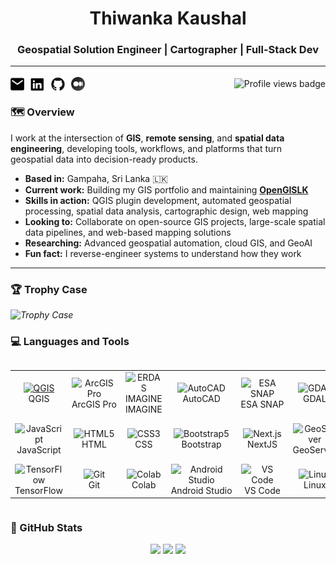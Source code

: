 <h1 align="center">Thiwanka Kaushal</h1>
<h3 align="center">Geospatial Solution Engineer | Cartographer | Full-Stack Dev</h3>
<hr/>

<!-- Social Media -->
<div style="display:flex; justify-content:space-between; align-items: center;">
<span align="center">
  <!-- Email -->
  <a href="mailto:thiwanka.munasinghe@hotmail.com" aria-label="Email" title="Email" align="center" width="100" style="text-decoration: none;" >
    <img src="assets/image/email.jpg" width="22" height="25" alt="Email" style="vertical-align: bottom; margin-right: 0.4rem;" /> 
  </a>

  <!-- LinkedIn -->
  <a href="https://www.linkedin.com/in/thiwankamunasinghe" aria-label="LinkedIn" title="LinkedIn" align="center" width="100" style="text-decoration: none;">
    <img src="assets/image/linkedin.jpg" width="22" height="21" alt="LinkedIn" style="vertical-align: bottom; margin-right: 0.4rem;"/> 
  </a>

  <!-- GitHub -->
  <a href="https://github.com/thiwaK" aria-label="GitHub" title="GitHub" align="center" width="100" style="text-decoration: none;">
    <img src="assets/image/github.jpg" width="22" height="22" alt="GitHub" style="vertical-align: bottom; margin-right: 0.4rem;"/>
  </a>

  <!-- Medium -->
  <a href="https://medium.com/@thiwaK" aria-label="Medium" title="Medium" align="center" width="100" style="text-decoration: none;">
    <img src="assets/image/medium.jpg" width="22" height="22" alt="Medium" style="vertical-align: bottom; margin-right: 0.4rem;"/>
  </a>
</span>

<!-- Profile Views Badge -->
<!-- Changed the github username from thiwanka-kaushal to thiwaK. When I change, there was 2598 views. -->
<span align="right">
  <img src="https://komarev.com/ghpvc/?username=thiwaK&color=blue&abbreviated=true&style=flat-square&base=2598" alt="Profile views badge" style="vertical-align:middle;margin-right:0px;" />
</span>
</div>


### 🗺️ Overview

I work at the intersection of **GIS**, **remote sensing**, and **spatial data engineering**, developing tools, workflows, and platforms that turn geospatial data into decision-ready products.

- **Based in:** Gampaha, Sri Lanka 🇱🇰  
- **Current work:** Building my GIS portfolio and maintaining [**OpenGISLK**](https://github.com/thiwaK/open-gis-lk)  
- **Skills in action:** QGIS plugin development, automated geospatial processing, spatial data analysis, cartographic design, web mapping  
- **Looking to:** Collaborate on open-source GIS projects, large-scale spatial data pipelines, and web-based mapping solutions  
- **Researching:** Advanced geospatial automation, cloud GIS, and GeoAI  
- **Fun fact:** I reverse-engineer systems to understand how they work  


---

### 🏆 Trophy Case

<i align="center" title="Trophy Case">
  <img src="https://github-profile-trophy.vercel.app/?username=thiwaK&theme=flat&no-frame=true&margin-w=15&rank=SECRET,SSS,SS,S,AAA,AA,A,B,C" alt="Trophy Case"/>
</i>



### 💻 Languages and Tools

<div style="display: flex; align-items: flex-start; align: center">
<table align="center">
  <tr>
    <td align="center" width="100">
      <a href="#macropower-tech">
        <img src="https://upload.wikimedia.org/wikipedia/commons/9/91/QGIS_logo_new.svg" title="QGIS" alt="QGIS" width="45" height="45" />
      </a>
      <br>QGIS
    </td>
    <td align="center" width="100">
        <img src="https://www.esriuk.com/content/dam/esrisites/en-us/common/icons/product-logos/ArcGIS-Pro.png" alt="ArcGIS Pro" title="ArcGIS Pro" width="45" height="45" />
      <br>ArcGIS Pro
    </td>
    <td align="center" width="100">
      <img src="https://freesoft.net/storage/images/207/2061/206026/206026_logo.png" alt="ERDAS IMAGINE" title="ERDAS IMAGINE" width="45" height="45" />
      <br>IMAGINE
    </td>
      <td align="center" width="100">
        <img src="https://icons.iconarchive.com/icons/dakirby309/simply-styled/256/Autodesk-Autocad-icon.png" alt="AutoCAD" title="AutoCAD" width="45" height="45"/>
      </a>
      <br>AutoCAD
    </td>
   <td align="center" width="100">
        <img src="https://eo4society.esa.int/wp-content/uploads/2018/11/SNAP_icon-400x400.jpg" alt="ESA SNAP" title="ESA SNAP" width="45" height="45" />
      <br>ESA SNAP
    </td>
      <td align="center" width="100">
        <img src="https://upload.wikimedia.org/wikipedia/commons/d/df/GDALLogoColor.svg" width="48" height="48" alt="GDAL" title="GDAL" />
      <br>GDAL
    </td>
    <td align="center" width="100">
        <img src="https://cdn.jsdelivr.net/gh/devicons/devicon@latest/icons/postgresql/postgresql-original.svg" alt="PostgreSQL" title="PostgreSQL" width="45" height="45" />
      <br>PostgreSQL
    </td>
       <td align="center" width="100">
        <img src="https://cdn.jsdelivr.net/gh/devicons/devicon@latest/icons/python/python-original.svg" alt="Python" title="Python" width="45" height="45" />
      <br>Python
    </td>
  </tr>
  <tr>
    <td align="center" width="100">
        <img src="https://cdn.jsdelivr.net/gh/devicons/devicon@latest/icons/javascript/javascript-original.svg" alt="JavaScript" title="JavaScript" width="45" height="45" />
      <br>JavaScript
    </td>
    <td align="center"  width="100">
        <img src="https://cdn.jsdelivr.net/gh/devicons/devicon@latest/icons/html5/html5-original.svg" width="45" height="45" alt="HTML5" title="HTML5" />
      <br>HTML
    </td>
    <td align="center" width="100">
        <img src="https://cdn.jsdelivr.net/gh/devicons/devicon@latest/icons/css3/css3-original.svg" width="45" height="45" alt="CSS3" title="CSS3" />
      <br>CSS
    </td>
    <td align="center"  width="100">
        <img src="https://cdn.jsdelivr.net/gh/devicons/devicon@latest/icons/bootstrap/bootstrap-original.svg" width="50" height="45" alt="Bootstrap5" title="Bootstrap5"/>
      <br>Bootstrap
    </td>
           <td align="center" width="100">
        <img src="https://cdn.jsdelivr.net/gh/devicons/devicon@latest/icons/nextjs/nextjs-original.svg" width="45" height="45" alt="Next.js" title="Next.js"/>
      <br>NextJS
      </td>
          <td align="center" width="100">
        <img src="https://avatars.githubusercontent.com/u/186522?s=280&v=4" width="45" height="45" alt="GeoServer" title="GeoServer" />
      <br>GeoServer
    </td>
    <td align="center"  width="100">
        <img src="https://cdn.jsdelivr.net/gh/devicons/devicon@latest/icons/anaconda/anaconda-original.svg" width="45" height="45" alt="Anaconda" title="Anaconda"/>
      <br>Anaconda
    </td>
    <td align="center" width="100">
        <img src="https://lh3.googleusercontent.com/u5uhPNPusadrV3H-OmU1KzOV3BTJaU82x9FDapFtkBFcFcNFj8Adu54VD0F6tvX7gh_M2_A59w7BIiY4m33ejA=w150-h170" alt="Google Earth Engine" title="Google Earth Engine" width="45" height="45" />
      <br>GEE
    </td>
       
  </tr>
 <tr>
        <td align="center" width="100">
        <img src="https://cdn.jsdelivr.net/gh/devicons/devicon@latest/icons/tensorflow/tensorflow-original.svg" width="45" height="45" alt="TensorFlow" title="TensorFlow" />
      <br>TensorFlow
    </td>
       <td align="center" width="100"> 
        <img src="https://user-images.githubusercontent.com/25181517/192108372-f71d70ac-7ae6-4c0d-8395-51d8870c2ef0.png" width="45" height="45" alt="Git" title="Git" />
      <br>Git
    </td>
       <td align="center" width="100">
        <img src="https://cdn.jsdelivr.net/gh/devicons/devicon@latest/icons/googlecolab/googlecolab-original.svg" alt="Colab" title="Google Colab" width="45" height="45" />
      <br>Colab
    </td>
    <td align="center" width="100">
        <img src="https://cdn.jsdelivr.net/gh/devicons/devicon@latest/icons/androidstudio/androidstudio-original.svg" width="45" height="45" alt="Android Studio" title="Android Studio" />
      <br>Android Studio
    </td>
            <td align="center" width="100">
        <img src="https://cdn.jsdelivr.net/gh/devicons/devicon@latest/icons/vscode/vscode-original.svg" width="45" height="45" alt="VS Code" title="VS Code" />
      <br>VS Code
    </td>
      <td align="center" width="100">
        <img src="https://cdn.jsdelivr.net/gh/devicons/devicon@latest/icons/linux/linux-original.svg" width="45" height="45" alt="Linux" title="Linux"/>
      <br>Linux
    </td>
     <td align="center" width="100">
        <img src="https://cdn.jsdelivr.net/gh/devicons/devicon@latest/icons/bash/bash-original.svg" width="45" height="45" alt="Bash" title="Bash"/>
      <br>Bash
    </td>
     <td align="center" width="100">
        <img src="https://cdn.jsdelivr.net/gh/devicons/devicon@latest/icons/windows11/windows11-original.svg" width="45" height="45" alt="Windows" title="Windows" />
      <br>Windows
    </td>          
 </tr>
</table>
</div>

### 🎀 GitHub Stats

<p align="center">
<img height="50%" width="auto" src ="https://github-readme-stats.vercel.app/api?username=thiwaK&show_icons=true&count_private=true&hide_border=true&hide=issues,contribs&bg_color=00000000&title_color=5fa0fe&text_color=ffffff&icon_color=5fa0fe">

<img height="50%" width="auto" src ="https://github-readme-stats.vercel.app/api/top-langs/?username=thiwaK&layout=compact&hide_border=true&bg_color=00000000&langs_count=6&hide=jupyter%20notebook,tex,css,php&exclude_repo=Malware-Inspect&title_color=5fa0fe&text_color=ffffff">

<img src ="https://github-readme-streak-stats.herokuapp.com?user=thiwaK&hide_border=true&background=00000000&stroke=5fa0fe&ring=5fa0fe&fire=5fa0fe&currStreakLabel=5fa0fe&sideNums=ffffff&currStreakNum=ffffff&dates=AAAAAA&sideLabels=ffffff">
</p>


<!--   
  <br>
  <br>
  <a href="https://www.buymeacoffee.com/thiwaK"><img align="center" src="https://cdn.buymeacoffee.com/buttons/v2/default-orange.png" height="50" width="210" alt="thiwaK-buymeacoffe" />     </a>  
-->


